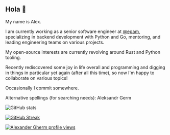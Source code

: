 ## Hola 👋

My name is Alex.

I am currently working as a senior software engineer at [@epam](https://github.com/epam), specializing in backend development with Python and Go, mentoring, and leading engineering teams on various projects.

My open-source interests are currently revolving around Rust and Python tooling.

Recently rediscovered some joy in life overall and programming and digging in things in particular yet again (after all this time), so now I'm happy to collaborate on various topics!

Occasionally I commit somewhere.

Alternative spellings (for searching needs): Aleksandr Germ

![GitHub stats](https://github-readme-stats.vercel.app/api?username=flyaroundme&show_icons=true&bg_color=00000000)

[![GitHub Streak](https://streak-stats.demolab.com?user=flyaroundme)](https://git.io/streak-stats)

[![Alexander Gherm profile views](https://u8views.com/api/v1/github/profiles/1743477/views/pixel.svg)](https://u8views.com/github/flyaroundme)


